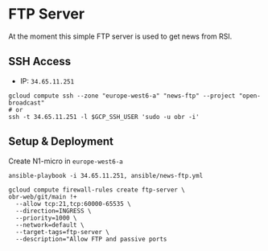 # FTP Server

At the moment this simple FTP server is used to get news from RSI.

## SSH Access

 - IP: `34.65.11.251`

```shell
gcloud compute ssh --zone "europe-west6-a" "news-ftp" --project "open-broadcast"
# or
ssh -t 34.65.11.251 -l $GCP_SSH_USER 'sudo -u obr -i'
```

## Setup & Deployment

Create N1-micro in `europe-west6-a`

```shell
ansible-playbook -i 34.65.11.251, ansible/news-ftp.yml
```

```shell
gcloud compute firewall-rules create ftp-server \                                                                                                                                                                         obr-web/git/main !+
  --allow tcp:21,tcp:60000-65535 \
  --direction=INGRESS \
  --priority=1000 \
  --network=default \
  --target-tags=ftp-server \
  --description="Allow FTP and passive ports
```